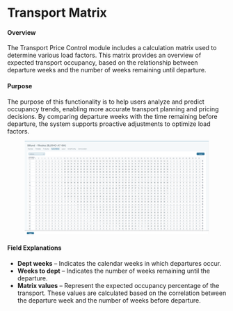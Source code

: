 # Transport Matrix

#### Overview

The Transport Price Control module includes a calculation matrix used to determine various load factors. This matrix provides an overview of expected transport occupancy, based on the relationship between departure weeks and the number of weeks remaining until departure.

#### Purpose

The purpose of this functionality is to help users analyze and predict occupancy trends, enabling more accurate transport planning and pricing decisions. By comparing departure weeks with the time remaining before departure, the system supports proactive adjustments to optimize load factors.

<figure><img src="../../.gitbook/assets/image (2) (1) (1) (1) (1) (1) (1) (1) (1) (1) (1) (1) (1) (1) (1) (1) (1) (1) (1) (1) (1) (1) (1) (1) (1) (1) (1) (1) (1) (1) (1) (1) (1) (1) (1) (1) (1) (1) (1) (1) (1) (1) (1).png" alt=""><figcaption></figcaption></figure>

#### Field Explanations

* **Dept weeks** – Indicates the calendar weeks in which departures occur.
* **Weeks to dept** – Indicates the number of weeks remaining until the departure.
* **Matrix values** – Represent the expected occupancy percentage of the transport. These values are calculated based on the correlation between the departure week and the number of weeks before departure.
